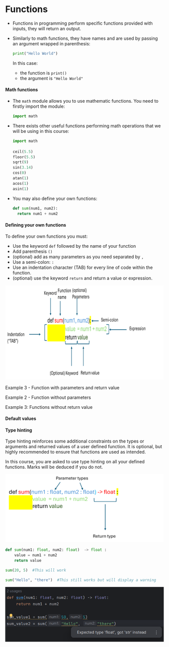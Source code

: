# Functions



- Functions in programming perform specific functions provided with inputs, they will return an output.

- Similarly to math functions, they have names and are used by passing an argument wrapped in parenthesis:

  ```python
  print("Hello World")
  ```

  In this case:

  - the function is `print()`
  - the argument is `"Hello World"`

#### Math functions

- The `math` module allows you to use mathematic functions. You need to firstly import the module:

  ```python
  import math
  ```

  

- There exists other useful functions performing math operations that we will be using in this course:

  ```python
  import math
  
  ceil(5.5)
  floor(5.5)
  sqrt(9)
  sin(3.14)
  cos(0)
  atan(1)
  acos(1)
  asin(1)
  ```

  

- You may also define your own functions:

  ```python
  def sum(num1, num2):
  	return num1 + num2
  ```



#### Defining your own functions



To define your own functions you must:

- Use the keyword `def` followed by the name of your function
- Add parenthesis `()` 
- (optional) add as many parameters as you need separated by `,`
- Use a semi-colon: `:`
- Use an indentation character (TAB) for every line of code within the function.
- (optional) use the keyword `return` and return a value or expression.



<img src="../Images/function_1.png" height=300/>



Example 3 - Function with parameters and return value



Example 2 - Function without parameters



Example 3: Functions without return value



#### Default values





#### Type hinting

Type hinting reinforces some additional constraints on the types or arguments and returned values of a user defined function. It is optional, but highly recommended to ensure that functions are used as intended.

In this course, you are asked to use type hinting on all your defined functions. Marks will be deduced if you do not.

<img src="../Images/function_type_hinting.png"/> 

```python
def sum(num1: float, num2: float)  -> float :
	value = num1 + num2
	return value
```

```python
sum(20, 5)  #This will work
```

```python
sum("Hello", "there")  #This still works but will display a warning
```

<img src="../Images/function_type_hinting_2.png"/>